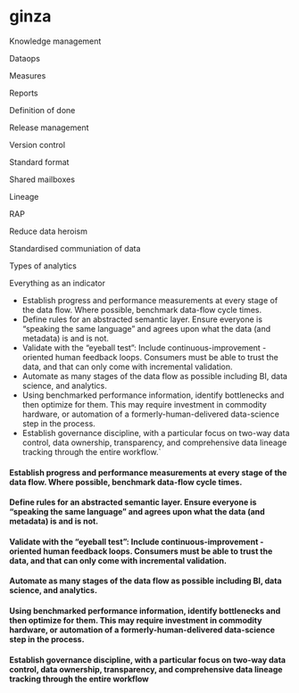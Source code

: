 # ginza

Knowledge management

Dataops

Measures

Reports

Definition of done

Release management

Version control

Standard format

Shared mailboxes

Lineage

RAP

Reduce data heroism

Standardised communiation of data

Types of analytics

Everything as an indicator





- Establish progress and performance measurements at every stage of the data flow. Where possible, benchmark data-flow cycle times.
- Define rules for an abstracted semantic layer. Ensure everyone is “speaking the same language” and agrees upon what the data (and metadata) is and is not.
- Validate with the “eyeball test”: Include continuous-improvement -oriented human feedback loops. Consumers must be able to trust the data, and that can only come with incremental validation.
- Automate as many stages of the data flow as possible including BI, data science, and analytics.
- Using benchmarked performance information, identify bottlenecks and then optimize for them. This may require investment in commodity hardware, or automation of a formerly-human-delivered data-science step in the process.
- Establish governance discipline, with a particular focus on two-way data control, data ownership, transparency, and comprehensive data lineage tracking through the entire workflow.`










#### Establish progress and performance measurements at every stage of the data flow. Where possible, benchmark data-flow cycle times.

#### Define rules for an abstracted semantic layer. Ensure everyone is “speaking the same language” and agrees upon what the data (and metadata) is and is not. 

#### Validate with the “eyeball test”: Include continuous-improvement -oriented human feedback loops. Consumers must be able to trust the data, and that can only come with incremental validation.

#### Automate as many stages of the data flow as possible including BI, data science, and analytics.

#### Using benchmarked performance information, identify bottlenecks and then optimize for them. This may require investment in commodity hardware, or automation of a formerly-human-delivered data-science step in the process.


#### Establish governance discipline, with a particular focus on two-way data control, data ownership, transparency, and comprehensive data lineage tracking through the entire workflow

